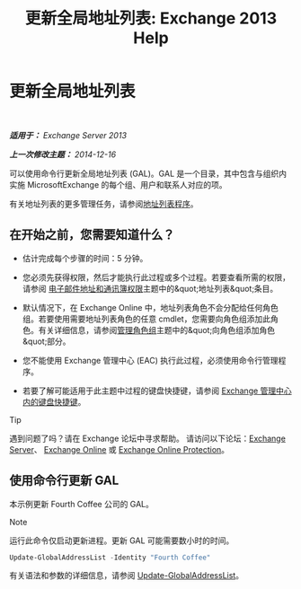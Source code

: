 ﻿---
title: '更新全局地址列表: Exchange 2013 Help'
TOCTitle: 更新全局地址列表
ms:assetid: 236e8530-62dd-4c43-8a5d-8465623252e6
ms:mtpsurl: https://technet.microsoft.com/zh-cn/library/Bb266966(v=EXCHG.150)
ms:contentKeyID: 50490073
ms.date: 05/21/2018
mtps_version: v=EXCHG.150
ms.translationtype: MT
---

# 更新全局地址列表

 

_**适用于：** Exchange Server 2013_

_**上一次修改主题：** 2014-12-16_

可以使用命令行更新全局地址列表 (GAL)。GAL 是一个目录，其中包含与组织内实施 MicrosoftExchange 的每个组、用户和联系人对应的项。

有关地址列表的更多管理任务，请参阅[地址列表程序](address-list-procedures-exchange-2013-help.md)。

## 在开始之前，您需要知道什么？

  - 估计完成每个步骤的时间：5 分钟。

  - 您必须先获得权限，然后才能执行此过程或多个过程。若要查看所需的权限，请参阅 [电子邮件地址和通讯簿权限](email-address-and-address-book-permissions-exchange-2013-help.md)主题中的\&quot;地址列表\&quot;条目。

  - 默认情况下，在 Exchange Online 中，地址列表角色不会分配给任何角色组。若要使用需要地址列表角色的任意 cmdlet，您需要向角色组添加此角色。有关详细信息，请参阅[管理角色组](manage-role-groups-exchange-2013-help.md)主题中的\&quot;向角色组添加角色\&quot;部分。

  - 您不能使用 Exchange 管理中心 (EAC) 执行此过程，必须使用命令行管理程序。

  - 若要了解可能适用于此主题中过程的键盘快捷键，请参阅 [Exchange 管理中心内的键盘快捷键](keyboard-shortcuts-in-the-exchange-admin-center-exchange-online-protection-help.md)。

> [!TIP]  
> 遇到问题了吗？请在 Exchange 论坛中寻求帮助。 请访问以下论坛：<a href="https://go.microsoft.com/fwlink/p/?linkid=60612">Exchange Server</a>、 <a href="https://go.microsoft.com/fwlink/p/?linkid=267542">Exchange Online</a> 或 <a href="https://go.microsoft.com/fwlink/p/?linkid=285351">Exchange Online Protection</a>。


## 使用命令行更新 GAL

本示例更新 Fourth Coffee 公司的 GAL。

> [!NOTE]  
> 运行此命令仅启动更新进程。更新 GAL 可能需要数小时的时间。


```powershell
Update-GlobalAddressList -Identity "Fourth Coffee"
```

有关语法和参数的详细信息，请参阅 [Update-GlobalAddressList](https://technet.microsoft.com/zh-cn/library/aa998806\(v=exchg.150\))。

